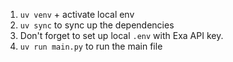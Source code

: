1. `uv venv` + activate local env
2. `uv sync` to sync up the dependencies
3. Don't forget to set up local `.env` with Exa API key.
4. `uv run main.py` to run the main file